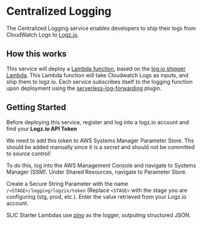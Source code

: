 # Centralized Logging

The Centralized Logging service enables developers to ship their logs from CloudWatch Logs to [Logz.io](https://logz.io).

## How this works
This service will deploy a [Lambda function](./logging/lambda_function.py), based on the [log.io shipper Lambda](https://github.com/logzio/logzio_aws_serverless/tree/master/cloudwatch). This Lambda function will take Cloudwatch Logs as inputs, and ship them to logz.io.  Each service subscribes itself to the logging function upon deployment using the [serverless-log-forwarding](https://github.com/amplify-education/serverless-log-forwarding) plugin.

## Getting Started
Before deploying this service, register and log into a logz.io account and find your **Logz.io API Token**

We need to add this token to AWS Systems Manager Parameter Store. Ths should be added manually since it is a *secret* and should not be committed to source control!

To do this, log into the AWS Management Console and navigate to Systems Manager (SSM). Under Shared Resources, navigate to Parameter Store.

Create a Secure String Parameter with the name `/<STAGE>/logging/logzio/token` (Replace `<STAGE>` with the stage you are configuring (stg, prod, etc.). Enter the value retrieved from your Logz.io account.

SLIC Starter Lambdas use [pino](https://github.com/pinojs/pino) as the logger, outputing structured JSON.

